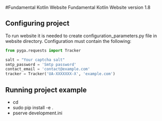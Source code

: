 #Fundamental Kotlin Website
Fundamental Kotlin Website version 1.8

## Configuring project
To run website it is needed to create configuration_parameters.py file in website directory.
Configuration must contain the following:
```python
from pyga.requests import Tracker

salt = "Your captcha salt"
smtp_password = 'Smtp password'
contact_email = 'contact@example.com'
tracker = Tracker('UA-XXXXXXX-X', 'example.com')
```

## Running project example
- cd <directory containing website>
- sudo pip install -e .
- pserve development.ini